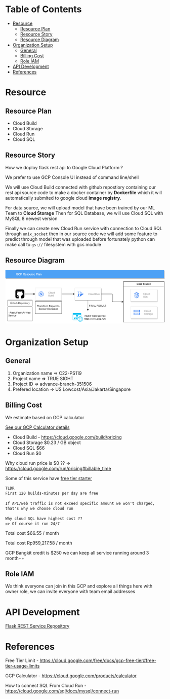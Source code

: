Table of Contents
=================

  * [Resource](#resource)
    * [Resource Plan](#resource-plan)
    * [Resource Story](#resource-story)
    * [Resource Diagram](#resource-diagram)
  * [Organization Setup](#organization-setup)
    * [General](#general)
    * [Billing Cost](#billing-cost)
    * [Role IAM](#role-iam)
  * [API Development](#api-development)
  * [References](#references)

# Resource

## Resource Plan
- Cloud Build
- Cloud Storage
- Cloud Run
- Cloud SQL

## Resource Story

How we doploy flask rest api to Google Cloud Platform ?

We prefer to use GCP Console UI instead of command line/shell

We will use Cloud Build connected with github repostiory containing
our rest api source code to make a docker container by **Dockerfile** which it
will automatically submited to google cloud **image registry**.

For data source, we will upload model that have been trained by our ML Team to **Cloud Storage**
Then for SQL Database, we will use Cloud SQL with MySQL 8 newest version

Finally we can create new Cloud Run service with connection to Cloud SQL through `unix_socket`
then in our source code we will add some feature to predict through model that was uploaded before
fortunately python can make call to `gs://` filesystem with gcs module


## Resource Diagram
![Diagram](https://raw.githubusercontent.com/C22-PS119/api-true-sight/main/GCP.png)

# Organization Setup

## General
1. Organization name => C22-PS119
2. Project name => TRUE SIGHT
3. Project ID => advance-branch-351506
4. Prefered location => US Lowcost/Asia/Jakarta/Singapore

## Billing Cost
We estimate based on GCP calculator

[See our GCP Calculator details](https://cloud.google.com/products/calculator/#id=98cce779-e7d3-4d5b-b340-d9c99eb8fe9c)

- Cloud Build - https://cloud.google.com/build/pricing
- Cloud Storage $0.23 / GB object
- Cloud SQL $66
- Cloud Run $0

Why cloud run price is $0 ??
=> https://cloud.google.com/run/pricing#billable_time

Some of this service have [free tier starter](https://cloud.google.com/free/docs/gcp-free-tier#free-tier-usage-limits)

```
TLDR
First 120 builds-minutes per day are free

If API/web traffic is not exceed specific amount we won't charged, that's why we choose cloud run

Why cloud SQL have highest cost ??
=> Of course it run 24/7
```


Total cost $66.55 / month

Total cost Rp959,217.58 / month

GCP Bangkit credit is $250 we can keep all service running around 3 month++

## Role IAM
We think everyone can join in this GCP and explore all things here with owner role, we can invite everyone with team email addresses

# API Development
[Flask REST Service Repository](https://github.com/C22-PS119/flask_true_sight)

# References

Free Tier Limit - https://cloud.google.com/free/docs/gcp-free-tier#free-tier-usage-limits

GCP Calculator - https://cloud.google.com/products/calculator

How to connect SQL From Cloud Run - https://cloud.google.com/sql/docs/mysql/connect-run

